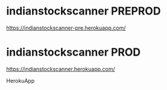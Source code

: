 # indianstockscanner PREPROD
https://indianstockscanner-pre.herokuapp.com/

# indianstockscanner PROD
https://indianstockscanner.herokuapp.com/

HerokuApp
